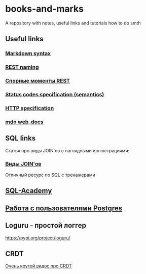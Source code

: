 # books-and-marks

A repository with notes, useful links and tutorials how to do smth

## Useful links

### [Markdown syntax](https://www.markdownguide.org/basic-syntax/) 

### [REST naming](https://restfulapi.net/resource-naming/)

### [Спорные моменты REST](https://habr.com/ru/articles/770226/)

### [Status codes specification (semantics)](https://datatracker.ietf.org/doc/html/rfc7231#section-6.5.2)

### [HTTP specification](https://datatracker.ietf.org/doc/html/rfc9110#name-client-error-4xx) 

### [mdn web_docs](https://developer.mozilla.org/en-US/docs/Web/HTTP/Status)


## SQL links

Статья про виды JOIN'ов с наглядными иллюстрациями:

### [Виды JOIN'ов](https://antonz.ru/sql-join/)

Отличный ресурс по SQL с тренажерами

## [SQL-Academy](https://sql-academy.org/ru)

## [Работа с пользователями Postgres](https://www.dmosk.ru/miniinstruktions.php?mini=postgresql-users)


## Loguru - простой логгер

https://pypi.org/project/loguru/


## CRDT

[Очень крутой видос про CRDT](https://www.youtube.com/watch?v=r5G2iWZguo4&list=WL&index=8&t=16s)

